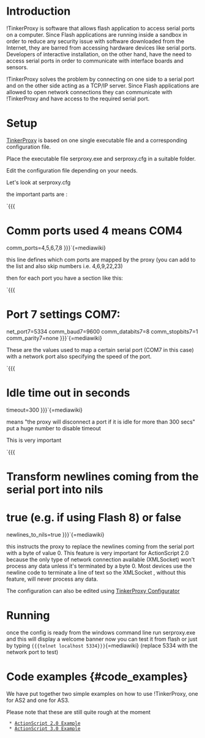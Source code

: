 # Introduction

!TinkerProxy is software that allows flash application to access serial
ports on a computer. Since Flash applications are running inside a
sandbox in order to reduce any security issue with software downloaded
from the Internet, they are barred from accessing hardware devices like
serial ports. Developers of interactive installation, on the other hand,
have the need to access serial ports in order to communicate with
interface boards and sensors.

!TinkerProxy solves the problem by connecting on one side to a serial
port and on the other side acting as a TCP/IP server. Since Flash
applications are allowed to open network connections they can
communicate with !TinkerProxy and have access to the required serial
port.

# Setup

[TinkerProxy](http://tinkerit.googlecode.com/files/tinkerproxy-2_0.zip)
is based on one single executable file and a corresponding configuration
file.

Place the executable file serproxy.exe and serproxy.cfg in a suitable
folder.

Edit the configuration file depending on your needs.

Let\'s look at serproxy.cfg

the important parts are :

`{{{
# Comm ports used 4 means COM4
comm_ports=4,5,6,7,8
}}}`{=mediawiki}

this line defines which com ports are mapped by the proxy (you can add
to the list and also skip numbers i.e. 4,6,9,22,23)

then for each port you have a section like this:

`{{{
# Port 7 settings COM7:
net_port7=5334
comm_baud7=9600
comm_databits7=8
comm_stopbits7=1
comm_parity7=none
}}}`{=mediawiki}

These are the values used to map a certain serial port (COM7 in this
case) with a network port also specifying the speed of the port.

`{{{
# Idle time out in seconds
timeout=300
}}}`{=mediawiki}

means \"the proxy will disconnect a port if it is idle for more than 300
secs\" put a huge number to disable timeout

This is very important

`{{{
# Transform newlines coming from the serial port into nils
# true (e.g. if using Flash 8) or false
newlines_to_nils=true
}}}`{=mediawiki}

this instructs the proxy to replace the newlines coming from the serial
port with a byte of value 0. This feature is very important for
ActionScript 2.0 because the only type of network connection available
(XMLSocket) won\'t process any data unless it\'s terminated by a byte 0.
Most devices use the newline code to terminate a line of text so the
XMLSocket , without this feature, will never process any data.

The configuration can also be edited using [TinkerProxy
Configurator](http://tinkerit.googlecode.com/files/TPConfig.zip)

# Running

once the config is ready from the windows command line run serproxy.exe
and this will display a welcome banner now you can test it from flash or
just by typing `{{{telnet localhost 5334}}}`{=mediawiki} (replace 5334
with the network port to test)

# Code examples {#code_examples}

We have put together two simple examples on how to use !TinkerProxy, one
for AS2 and one for AS3.

Please note that these are still quite rough at the moment

` * `[`ActionScript 2.0 Example`](http://tinkerit.googlecode.com/files/example_as2.zip)\
` * `[`ActionScript 3.0 Example`](http://tinkerit.googlecode.com/files/example_as3.zip)` `

